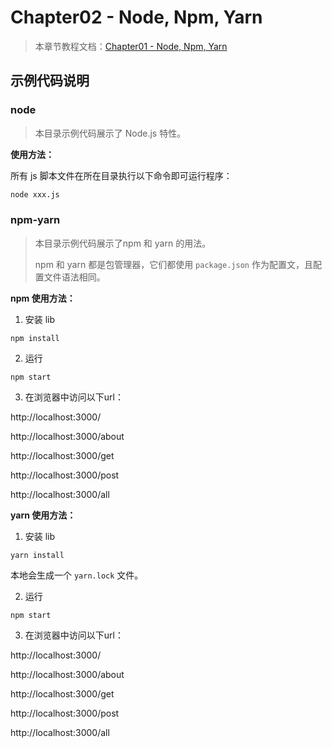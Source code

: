 # Chapter02 - Node, Npm, Yarn

> 本章节教程文档：[Chapter01 - Node, Npm, Yarn](https://github.com/zp1024/react-step-by-step/tree/master/docs/chapter01)
>

## 示例代码说明

### node

> 本目录示例代码展示了 Node.js 特性。

**使用方法：**

所有 js 脚本文件在所在目录执行以下命令即可运行程序：

```bash
node xxx.js
```

### npm-yarn

> 本目录示例代码展示了npm 和 yarn 的用法。
>
> npm 和 yarn 都是包管理器，它们都使用  `package.json` 作为配置文，且配置文件语法相同。

**npm 使用方法：**

1. 安装 lib

```
npm install
```

2. 运行

```
npm start
```

3. 在浏览器中访问以下url：

http://localhost:3000/

http://localhost:3000/about

http://localhost:3000/get

http://localhost:3000/post

http://localhost:3000/all

**yarn 使用方法：**

1. 安装 lib

```
yarn install
```

本地会生成一个 `yarn.lock` 文件。

2. 运行

```
npm start
```

3. 在浏览器中访问以下url：

http://localhost:3000/

http://localhost:3000/about

http://localhost:3000/get

http://localhost:3000/post

http://localhost:3000/all
